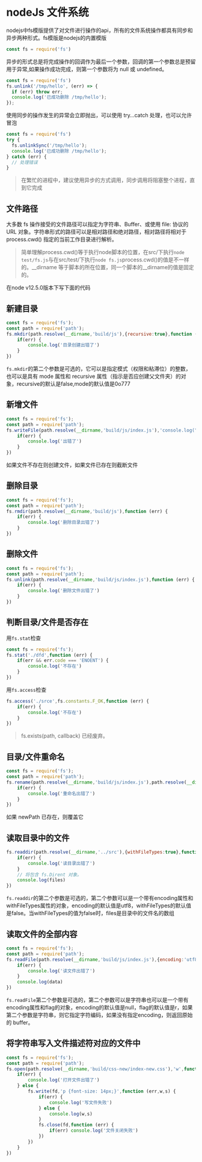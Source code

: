# nodeJs 文件系统

nodejs中fs模版提供了对文件进行操作的api，所有的文件系统操作都具有同步和异步两种形式。fs模版是nodejs的内置模版
```js
const fs = require('fs')
```

异步的形式总是将完成操作的回调作为最后一个参数，回调的第一个参数总是预留用于异常,如果操作成功完成，则第一个参数将为 null 或 undefined。
```js
const fs = require('fs')
fs.unlink('/tmp/hello', (err) => {
  if (err) throw err;
  console.log('已成功删除 /tmp/hello');
});
```

使用同步的操作发生的异常会立即抛出，可以使用 try…catch 处理，也可以允许冒泡
```js
const fs = require('fs')
try {
  fs.unlinkSync('/tmp/hello');
  console.log('已成功删除 /tmp/hello');
} catch (err) {
  // 处理错误
}
```

> 在繁忙的进程中，建议使用异步的方式调用，同步调用将阻塞整个进程，直到它完成


## 文件路径
大多数 fs 操作接受的文件路径可以指定为字符串、Buffer、或使用 file: 协议的 URL 对象。字符串形式的路径可以是相对路径和绝对路径，相对路径将相对于 process.cwd() 指定的当前工作目录进行解析。

> 简单理解process.cwd()等于执行node脚本的位置，在src/下执行`node test/fs.js`与在src/test/下执行`node fs.js`process.cwd()的值是不一样的。__dirname 等于脚本的所在位置，同一个脚本的__dirname的值是固定的。

在node v12.5.0版本下写下面的代码
## 新建目录
```js
const fs = require('fs');
const path = require('path');
fs.mkdir(path.resolve(__dirname,'build/js'),{recursive:true},function (err) {
    if(err) {
        console.log('目录创建出错了')
    }
})
```

`fs.mkdir`的第二个参数是可选的，它可以是指定模式（权限和粘滞位）的整数，也可以是具有 mode 属性和 recursive 属性（指示是否应创建父文件夹）的对象，recursive的默认是false,mode的默认值是0o777
## 新增文件
```js
const fs = require('fs');
const path = require('path');
fs.writeFile(path.resolve(__dirname,'build/js/index.js'),'console.log("hello")',function (err) {
    if(err) {
        console.log('出错了')
    }
})
```
如果文件不存在则创建文件，如果文件已存在则截断文件
## 删除目录
```js
const fs = require('fs');
const path = require('path');
fs.rmdir(path.resolve(__dirname,'build/js'),function (err) {
    if(err) {
        console.log('删除目录出错了')
    }
})
```
## 删除文件
```js
const fs = require('fs');
const path = require('path');
fs.unlink(path.resolve(__dirname,'build/js/index.js'),function (err) {
    if(err) {
        console.log('删除文件出错了')
    }
})
```
## 判断目录/文件是否存在
用`fs.stat`检查
```js
const fs = require('fs');
fs.stat('./dfd',function (err) {
    if(err && err.code === 'ENOENT') {
        console.log('不存在')
    }
})
```

用`fs.access`检查
```js
fs.access('./srce',fs.constants.F_OK,function (err) {
    if(err) {
        console.log('不存在')
    }
})
```
> fs.exists(path, callback) 已经废弃。
## 目录/文件重命名
```js
const fs = require('fs');
const path = require('path');
fs.rename(path.resolve(__dirname,'build/js/index.js'),path.resolve(__dirname,'build/js/index-new.js'),function (err) {
    if(err) {
        console.log('重命名出错了')
    }
})
```
如果 newPath 已存在，则覆盖它
## 读取目录中的文件
```js
fs.readdir(path.resolve(__dirname,'../src'),{withFileTypes:true},function (err,files) {
    if(err) {
        console.log('读目录出错了')
    }
    // 将包含 fs.Dirent 对象。
    console.log(files)
})
```

`fs.readdir`的第二个参数是可选的，第二个参数可以是一个带有encoding属性和withFileTypes属性的对象，encoding的默认值是utf8，withFileTypes的默认值是false。当withFileTypes的值为false时，files是目录中的文件名的数组
## 读取文件的全部内容
```js
const fs = require('fs');
const path = require('path');
fs.readFile(path.resolve(__dirname,'build/js/index.js'),{encoding:'utf8'},function (err,data) {
    if(err) {
        console.log('读文件出错了')
    }
    console.log(data)
})
```
`fs.readFile`第二个参数是可选的，第二个参数可以是字符串也可以是一个带有encoding属性和flag的对象，encoding的默认值是null，flag的默认值是r，如果第二个参数是字符串，则它指定字符编码，如果没有指定encoding，则返回原始的 buffer。
## 将字符串写入文件描述符对应的文件中
```js
const fs = require('fs');
const path = require('path');
fs.open(path.resolve(__dirname,'build/css-new/index-new.css'),'w',function (err, fd) {
    if(err) {
        console.log('打开文件出错了')
    } else {
        fs.write(fd,'p {font-size: 14px;}',function (err,w,s) {
            if(err) {
                console.log('写文件失败')
            } else {
                console.log(w,s)
            }
            fs.close(fd,function (err) {
                if(err) console.log('文件关闭失败')
            })
        })
    }
})
```
